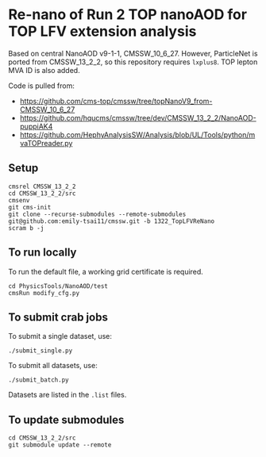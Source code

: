 # Re-nano of Run 2 TOP nanoAOD for TOP LFV extension analysis

Based on central NanoAOD v9-1-1, CMSSW_10_6_27. However, ParticleNet is ported from CMSSW_13_2_2, so this repository requires `lxplus8`. TOP lepton MVA ID is also added.

Code is pulled from:
- https://github.com/cms-top/cmssw/tree/topNanoV9_from-CMSSW_10_6_27
- https://github.com/hqucms/cmssw/tree/dev/CMSSW_13_2_2/NanoAOD-puppiAK4
- https://github.com/HephyAnalysisSW/Analysis/blob/UL/Tools/python/mvaTOPreader.py

## Setup
```
cmsrel CMSSW_13_2_2
cd CMSSW_13_2_2/src
cmsenv
git cms-init
git clone --recurse-submodules --remote-submodules git@github.com:emily-tsai11/cmssw.git -b 1322_TopLFVReNano
scram b -j
```

## To run locally
To run the default file, a working grid certificate is required.
```
cd PhysicsTools/NanoAOD/test
cmsRun modify_cfg.py
```

## To submit crab jobs
To submit a single dataset, use:
```
./submit_single.py
```
To submit all datasets, use:
```
./submit_batch.py
```
Datasets are listed in the `.list` files.

## To update submodules
```
cd CMSSW_13_2_2/src
git submodule update --remote
```
